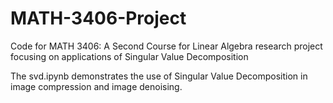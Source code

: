 # MATH-3406-Project
Code for MATH 3406: A Second Course for Linear Algebra research project focusing on applications of Singular Value Decomposition

The svd.ipynb demonstrates the use of Singular Value Decomposition in image compression and image denoising.
